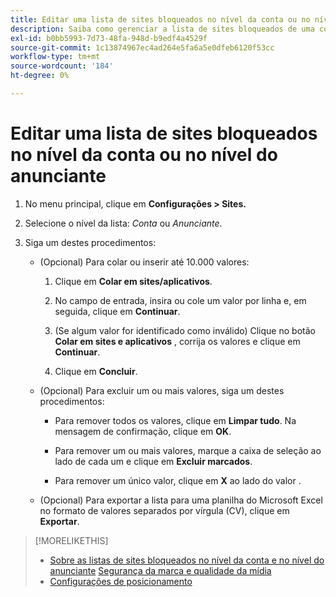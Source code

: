```yaml
---
title: Editar uma lista de sites bloqueados no nível da conta ou no nível do anunciante
description: Saiba como gerenciar a lista de sites bloqueados de uma conta ou anunciante.
exl-id: b0bb5993-7d73-48fa-948d-b9edf4a4529f
source-git-commit: 1c13874967ec4ad264e5fa6a5e0dfeb6120f53cc
workflow-type: tm+mt
source-wordcount: '184'
ht-degree: 0%

---
```


# Editar uma lista de sites bloqueados no nível da conta ou no nível do anunciante

1. No menu principal, clique em **Configurações > Sites.**

1. Selecione o nível da lista: *Conta* ou *Anunciante*.

1. Siga um destes procedimentos:

   * (Opcional) Para colar ou inserir até 10.000 valores:

      1. Clique em **Colar em sites/aplicativos**.

      1. No campo de entrada, insira ou cole um valor por linha e, em seguida, clique em **Continuar**.

      1. (Se algum valor for identificado como inválido) Clique no botão **Colar em sites e aplicativos** , corrija os valores e clique em **Continuar**.

      1. Clique em **Concluir**.
   * (Opcional) Para excluir um ou mais valores, siga um destes procedimentos:

      * Para remover todos os valores, clique em **Limpar tudo**. Na mensagem de confirmação, clique em **OK**.

      * Para remover um ou mais valores, marque a caixa de seleção ao lado de cada um e clique em **Excluir marcados**.

      * Para remover um único valor, clique em **X** ao lado do valor .
   * (Opcional) Para exportar a lista para uma planilha do Microsoft Excel no formato de valores separados por vírgula (CV), clique em **Exportar**.



>[!MORELIKETHIS]
>
>* [Sobre as listas de sites bloqueados no nível da conta e no nível do anunciante](/help/dsp/admin/blocked-sites-list-about.md)
   > [Segurança da marca e qualidade da mídia](/help/dsp/introduction/features/brand-safety-media-quality.md)
>* [Configurações de posicionamento](/help/dsp/campaign-management/placements/placement-settings.md)

